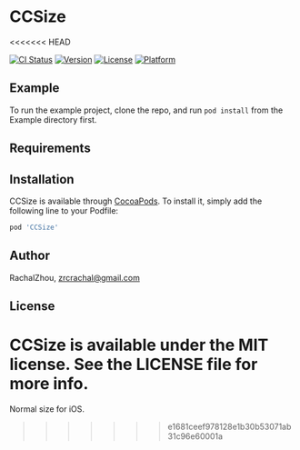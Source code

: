 # CCSize
<<<<<<< HEAD

[![CI Status](https://img.shields.io/travis/RachalZhou/CCSize.svg?style=flat)](https://travis-ci.org/RachalZhou/CCSize)
[![Version](https://img.shields.io/cocoapods/v/CCSize.svg?style=flat)](https://cocoapods.org/pods/CCSize)
[![License](https://img.shields.io/cocoapods/l/CCSize.svg?style=flat)](https://cocoapods.org/pods/CCSize)
[![Platform](https://img.shields.io/cocoapods/p/CCSize.svg?style=flat)](https://cocoapods.org/pods/CCSize)

## Example

To run the example project, clone the repo, and run `pod install` from the Example directory first.

## Requirements

## Installation

CCSize is available through [CocoaPods](https://cocoapods.org). To install
it, simply add the following line to your Podfile:

```ruby
pod 'CCSize'
```

## Author

RachalZhou, zrcrachal@gmail.com

## License

CCSize is available under the MIT license. See the LICENSE file for more info.
=======
Normal size for iOS.
>>>>>>> e1681ceef978128e1b30b53071ab31c96e60001a

